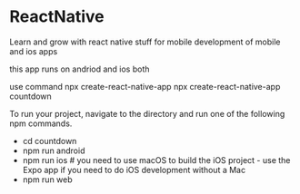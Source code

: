 # ReactNative
Learn and grow with react native stuff for mobile development of mobile and ios apps

this app runs on andriod and ios both

use command npx create-react-native-app <folder name>
npx create-react-native-app countdown

To run your project, navigate to the directory and run one of the following npm commands.

- cd countdown
- npm run android
- npm run ios # you need to use macOS to build the iOS project - use the Expo app if you need to do iOS development without a Mac
- npm run web
